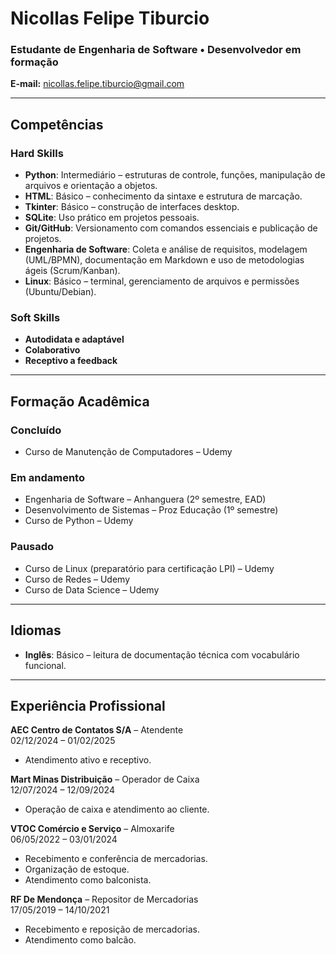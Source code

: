 # Nicollas Felipe Tiburcio

### Estudante de Engenharia de Software • Desenvolvedor em formação

**E-mail:** nicollas.felipe.tiburcio@gmail.com

---

## Competências

### Hard Skills

- **Python**: Intermediário – estruturas de controle, funções, manipulação de arquivos e orientação a objetos.
- **HTML**: Básico – conhecimento da sintaxe e estrutura de marcação.
- **Tkinter**: Básico – construção de interfaces desktop.
- **SQLite**: Uso prático em projetos pessoais.
- **Git/GitHub**: Versionamento com comandos essenciais e publicação de projetos.
- **Engenharia de Software**: Coleta e análise de requisitos, modelagem (UML/BPMN), documentação em Markdown e uso de metodologias ágeis (Scrum/Kanban).
- **Linux**: Básico – terminal, gerenciamento de arquivos e permissões (Ubuntu/Debian).

### Soft Skills

- **Autodidata e adaptável**
- **Colaborativo**
- **Receptivo a feedback**

---

## Formação Acadêmica

### Concluído

- Curso de Manutenção de Computadores – Udemy

### Em andamento

- Engenharia de Software – Anhanguera (2º semestre, EAD)
- Desenvolvimento de Sistemas – Proz Educação (1º semestre)
- Curso de Python – Udemy

### Pausado

- Curso de Linux (preparatório para certificação LPI) – Udemy
- Curso de Redes – Udemy
- Curso de Data Science – Udemy

---

## Idiomas

- **Inglês**: Básico – leitura de documentação técnica com vocabulário funcional.

---

## Experiência Profissional

**AEC Centro de Contatos S/A** – Atendente  
02/12/2024 – 01/02/2025

- Atendimento ativo e receptivo.

**Mart Minas Distribuição** – Operador de Caixa  
12/07/2024 – 12/09/2024

- Operação de caixa e atendimento ao cliente.

**VTOC Comércio e Serviço** – Almoxarife  
06/05/2022 – 03/01/2024

- Recebimento e conferência de mercadorias.
- Organização de estoque.
- Atendimento como balconista.

**RF De Mendonça** – Repositor de Mercadorias  
17/05/2019 – 14/10/2021

- Recebimento e reposição de mercadorias.
- Atendimento como balcão.
